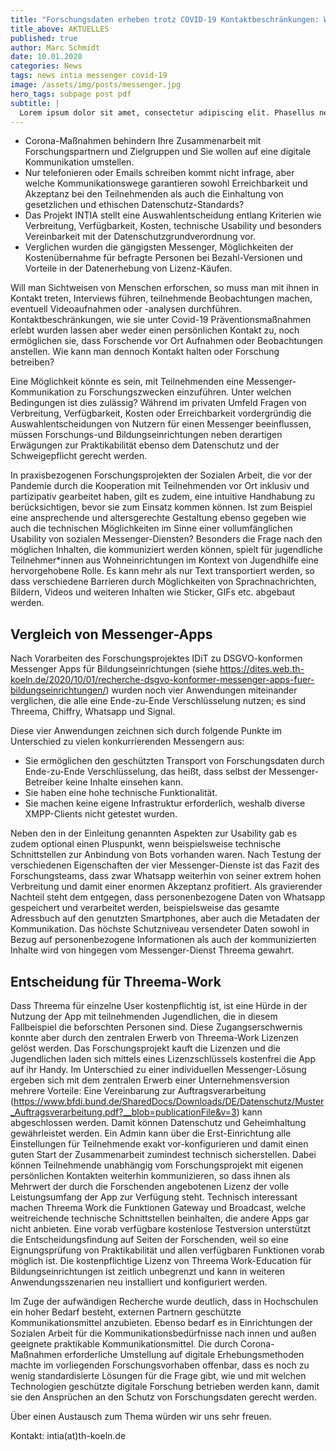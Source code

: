 ```yaml
---
title: "Forschungsdaten erheben trotz COVID-19 Kontaktbeschränkungen: Wie geht das mit einem Messenger?"
title_above: AKTUELLES
published: true
author: Marc Schmidt
date: 10.01.2020
categories: News
tags: news intia messenger covid-19
image: /assets/img/posts/messenger.jpg
hero_tags: subpage post pdf
subtitle: |
  Lorem ipsum dolor sit amet, consectetur adipiscing elit. Phasellus nec iaculis mauris.
---
```


- Corona-Maßnahmen behindern Ihre Zusammenarbeit mit Forschungspartnern und Zielgruppen und Sie wollen auf eine digitale Kommunikation umstellen.
- Nur telefonieren oder Emails schreiben kommt nicht infrage, aber welche Kommunikationswege garantieren sowohl Erreichbarkeit und Akzeptanz bei den Teilnehmenden als auch die Einhaltung von gesetzlichen und ethischen Datenschutz-Standards?
- Das Projekt INTIA stellt eine Auswahlentscheidung entlang Kriterien wie Verbreitung, Verfügbarkeit, Kosten, technische Usability und besonders Vereinbarkeit mit der Datenschutzgrundverordnung vor.
- Verglichen wurden die gängigsten Messenger, Möglichkeiten der Kostenübernahme für befragte Personen bei Bezahl-Versionen und Vorteile in der Datenerhebung von Lizenz-Käufen.

Will man Sichtweisen von Menschen erforschen, so muss man mit ihnen in Kontakt treten, Interviews führen, teilnehmende Beobachtungen machen, eventuell Videoaufnahmen oder -analysen durchführen. Kontaktbeschränkungen, wie sie unter Covid-19 Präventionsmaßnahmen erlebt wurden lassen aber weder einen persönlichen Kontakt zu, noch ermöglichen sie, dass Forschende vor Ort Aufnahmen oder Beobachtungen anstellen. Wie kann man dennoch Kontakt halten oder Forschung betreiben?

Eine Möglichkeit könnte es sein, mit Teilnehmenden eine Messenger-Kommunikation zu Forschungszwecken einzuführen. Unter welchen Bedingungen ist dies zulässig? Während im privaten Umfeld Fragen von Verbreitung, Verfügbarkeit, Kosten oder Erreichbarkeit vordergründig die Auswahlentscheidungen von Nutzern für einen Messenger beeinflussen, müssen Forschungs-und Bildungseinrichtungen neben derartigen Erwägungen zur Praktikabilität ebenso dem Datenschutz und der Schweigepflicht gerecht werden.

In praxisbezogenen Forschungsprojekten der Sozialen Arbeit, die vor der Pandemie durch die Kooperation mit Teilnehmenden vor Ort inklusiv und partizipativ gearbeitet haben, gilt es zudem, eine intuitive Handhabung zu berücksichtigen, bevor sie zum Einsatz kommen können. Ist zum Beispiel eine ansprechende und altersgerechte Gestaltung ebenso gegeben wie auch die technischen Möglichkeiten im Sinne einer vollumfänglichen Usability von sozialen Messenger-Diensten? Besonders die Frage nach den möglichen Inhalten, die kommuniziert werden können, spielt für jugendliche Teilnehmer\*innen aus Wohneinrichtungen im Kontext von Jugendhilfe eine hervorgehobene Rolle. Es kann mehr als nur Text transportiert werden, so dass verschiedene Barrieren durch Möglichkeiten von Sprachnachrichten, Bildern, Videos und weiteren Inhalten wie Sticker, GIFs etc. abgebaut werden.

## Vergleich von Messenger-Apps

Nach Vorarbeiten des Forschungsprojektes IDiT zu DSGVO-konformen Messenger Apps für Bildungseinrichtungen (siehe https://dites.web.th-koeln.de/2020/10/01/recherche-dsgvo-konformer-messenger-apps-fuer-bildungseinrichtungen/) wurden noch vier Anwendungen miteinander verglichen, die alle eine Ende-zu-Ende Verschlüsselung nutzen; es sind Threema, Chiffry, Whatsapp und Signal.

Diese vier Anwendungen zeichnen sich durch folgende Punkte im Unterschied zu vielen konkurrierenden Messengern aus:

- Sie ermöglichen den geschützten Transport von Forschungsdaten durch Ende-zu-Ende Verschlüsselung, das heißt, dass selbst der Messenger-Betreiber keine Inhalte einsehen kann.
- Sie haben eine hohe technische Funktionalität.
- Sie machen keine eigene Infrastruktur erforderlich, weshalb diverse XMPP-Clients nicht getestet wurden.

Neben den in der Einleitung genannten Aspekten zur Usability gab es zudem optional einen Pluspunkt, wenn beispielsweise technische Schnittstellen zur Anbindung von Bots vorhanden waren. Nach Testung der verschiedenen Eigenschaften der vier Messenger-Dienste ist das Fazit des Forschungsteams, dass zwar Whatsapp weiterhin von seiner extrem hohen Verbreitung und damit einer enormen Akzeptanz profitiert. Als gravierender Nachteil steht dem entgegen, dass personenbezogene Daten von Whatsapp gespeichert und verarbeitet werden, beispielsweise das gesamte Adressbuch auf den genutzten Smartphones, aber auch die Metadaten der Kommunikation. Das höchste Schutzniveau versendeter Daten sowohl in Bezug auf personenbezogene Informationen als auch der kommunizierten Inhalte wird von hingegen vom Messenger-Dienst Threema gewahrt.

## Entscheidung für Threema-Work

Dass Threema für einzelne User kostenpflichtig ist, ist eine Hürde in der Nutzung der App mit teilnehmenden Jugendlichen, die in diesem Fallbeispiel die beforschten Personen sind. Diese Zugangserschwernis konnte aber durch den zentralen Erwerb von Threema-Work Lizenzen gelöst werden. Das Forschungsprojekt kauft die Lizenzen und die Jugendlichen laden sich mittels eines Lizenzschlüssels kostenfrei die App auf ihr Handy. Im Unterschied zu einer individuellen Messenger-Lösung ergeben sich mit dem zentralen Erwerb einer Unternehmensversion mehrere Vorteile: Eine Vereinbarung zur Auftragsverarbeitung (https://www.bfdi.bund.de/SharedDocs/Downloads/DE/Datenschutz/Muster_Auftragsverarbeitung.pdf?__blob=publicationFile&v=3) kann abgeschlossen werden. Damit können Datenschutz und Geheimhaltung gewährleistet werden. Ein Admin kann über die Erst-Einrichtung alle Einstellungen für Teilnehmende exakt vor-konfigurieren und damit einen guten Start der Zusammenarbeit zumindest technisch sicherstellen. Dabei können Teilnehmende unabhängig vom Forschungsprojekt mit eigenen persönlichen Kontakten weiterhin kommunizieren, so dass ihnen als Mehrwert der durch die Forschenden angebotenen Lizenz der volle Leistungsumfang der App zur Verfügung steht. Technisch interessant machen Threema Work die Funktionen Gateway und Broadcast, welche weitreichende technische Schnittstellen beinhalten, die andere Apps gar nicht anbieten. Eine vorab verfügbare kostenlose Testversion unterstützt die Entscheidungsfindung auf Seiten der Forschenden, weil so eine Eignungsprüfung von Praktikabilität und allen verfügbaren Funktionen vorab möglich ist. Die kostenpflichtige Lizenz von Threema Work-Education für Bildungseinrichtungen ist zeitlich unbegrenzt und kann in weiteren Anwendungsszenarien neu installiert und konfiguriert werden.

Im Zuge der aufwändigen Recherche wurde deutlich, dass in Hochschulen ein hoher Bedarf besteht, externen Partnern geschützte Kommunikationsmittel anzubieten. Ebenso bedarf es in Einrichtungen der Sozialen Arbeit für die Kommunikationsbedürfnisse nach innen und außen geeignete praktikable Kommunikationsmittel. Die durch Corona-Maßnahmen erforderliche Umstellung auf digitale Erhebungsmethoden machte im vorliegenden Forschungsvorhaben offenbar, dass es noch zu wenig standardisierte Lösungen für die Frage gibt, wie und mit welchen Technologien geschützte digitale Forschung betrieben werden kann, damit sie den Ansprüchen an den Schutz von Forschungsdaten gerecht werden.

Über einen Austausch zum Thema würden wir uns sehr freuen.

Kontakt: intia(at)th-koeln.de
